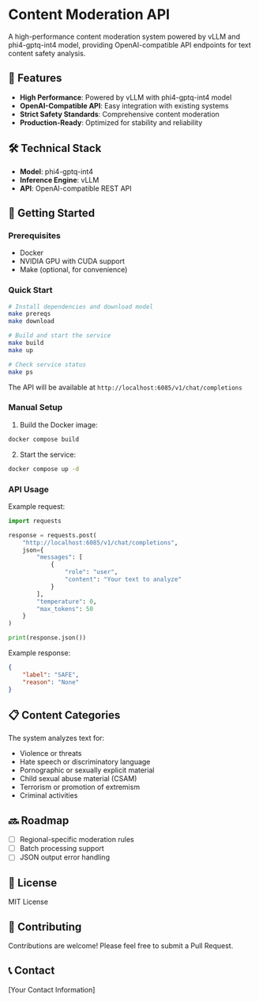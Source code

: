 # Content Moderation API

A high-performance content moderation system powered by vLLM and phi4-gptq-int4 model, providing OpenAI-compatible API endpoints for text content safety analysis.

## 🚀 Features

- **High Performance**: Powered by vLLM with phi4-gptq-int4 model
- **OpenAI-Compatible API**: Easy integration with existing systems
- **Strict Safety Standards**: Comprehensive content moderation
- **Production-Ready**: Optimized for stability and reliability

## 🛠️ Technical Stack

- **Model**: phi4-gptq-int4
- **Inference Engine**: vLLM
- **API**: OpenAI-compatible REST API

## 🚀 Getting Started

### Prerequisites

- Docker
- NVIDIA GPU with CUDA support
- Make (optional, for convenience)

### Quick Start

```bash
# Install dependencies and download model
make prereqs
make download

# Build and start the service
make build
make up

# Check service status
make ps
```

The API will be available at `http://localhost:6085/v1/chat/completions`

### Manual Setup

1. Build the Docker image:
```bash
docker compose build
```

2. Start the service:
```bash
docker compose up -d
```

### API Usage

Example request:
```python
import requests

response = requests.post(
    "http://localhost:6085/v1/chat/completions",
    json={
        "messages": [
            {
                "role": "user",
                "content": "Your text to analyze"
            }
        ],
        "temperature": 0,
        "max_tokens": 50
    }
)

print(response.json())
```

Example response:
```json
{
    "label": "SAFE",
    "reason": "None"
}
```

## 📋 Content Categories

The system analyzes text for:
- Violence or threats
- Hate speech or discriminatory language
- Pornographic or sexually explicit material
- Child sexual abuse material (CSAM)
- Terrorism or promotion of extremism
- Criminal activities

## 🔜 Roadmap

- [ ] Regional-specific moderation rules
- [ ] Batch processing support
- [ ] JSON output error handling

## 📄 License

MIT License

## 🤝 Contributing

Contributions are welcome! Please feel free to submit a Pull Request.

## 📞 Contact

[Your Contact Information] 